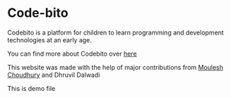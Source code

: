 # Code-bito
Codebito is a platform for children to learn programming and development technologies at an early age.

You can find more about Codebito over [here](https://slides.com/obitodarky/codebito/)

This website was made with the help of major contributions from [Moulesh Choudhury](https://github.com/Moulesh2614) and Dhruvil Dalwadi

This is demo file
